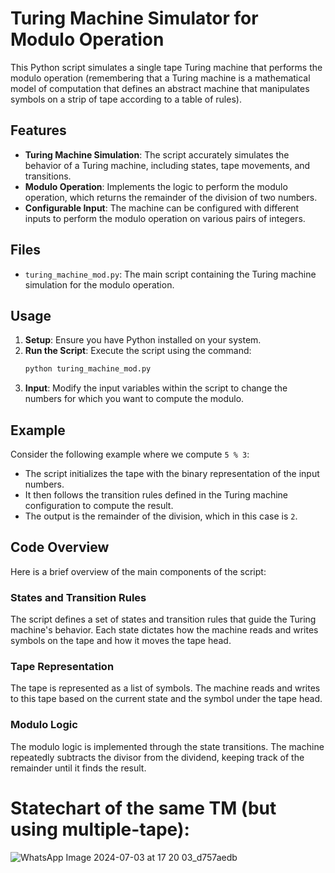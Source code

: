 # Turing Machine Simulator for Modulo Operation

This Python script simulates a single tape Turing machine that performs the modulo operation (remembering that a Turing machine is a mathematical model of computation that defines an abstract machine that manipulates symbols on a strip of tape according to a table of rules).

## Features

- **Turing Machine Simulation**: The script accurately simulates the behavior of a Turing machine, including states, tape movements, and transitions.
- **Modulo Operation**: Implements the logic to perform the modulo operation, which returns the remainder of the division of two numbers.
- **Configurable Input**: The machine can be configured with different inputs to perform the modulo operation on various pairs of integers.

## Files

- `turing_machine_mod.py`: The main script containing the Turing machine simulation for the modulo operation.

## Usage

1. **Setup**: Ensure you have Python installed on your system.
2. **Run the Script**: Execute the script using the command:
    ```sh
    python turing_machine_mod.py
    ```
3. **Input**: Modify the input variables within the script to change the numbers for which you want to compute the modulo.

## Example

Consider the following example where we compute `5 % 3`:

- The script initializes the tape with the binary representation of the input numbers.
- It then follows the transition rules defined in the Turing machine configuration to compute the result.
- The output is the remainder of the division, which in this case is `2`.

## Code Overview

Here is a brief overview of the main components of the script:

### States and Transition Rules

The script defines a set of states and transition rules that guide the Turing machine's behavior. Each state dictates how the machine reads and writes symbols on the tape and how it moves the tape head.

### Tape Representation

The tape is represented as a list of symbols. The machine reads and writes to this tape based on the current state and the symbol under the tape head.

### Modulo Logic

The modulo logic is implemented through the state transitions. The machine repeatedly subtracts the divisor from the dividend, keeping track of the remainder until it finds the result.

# Statechart of the same TM (but using multiple-tape):
![WhatsApp Image 2024-07-03 at 17 20 03_d757aedb](https://github.com/user-attachments/assets/165f2bdd-a98a-4df0-b4f3-4b3ac404252c)
 
